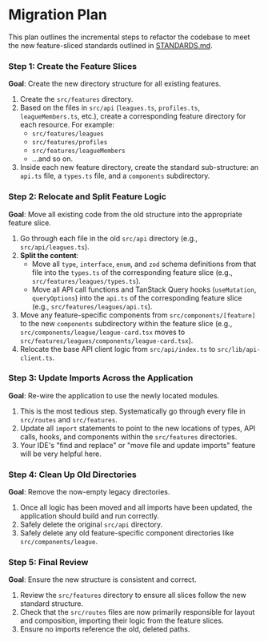 # Migration Plan

This plan outlines the incremental steps to refactor the codebase to meet the new feature-sliced standards outlined in [STANDARDS.md](./STANDARDS.md).

### Step 1: Create the Feature Slices

**Goal**: Create the new directory structure for all existing features.

1.  Create the `src/features` directory.
2.  Based on the files in `src/api` (`leagues.ts`, `profiles.ts`, `leagueMembers.ts`, etc.), create a corresponding feature directory for each resource. For example:
    - `src/features/leagues`
    - `src/features/profiles`
    - `src/features/leagueMembers`
    - ...and so on.
3.  Inside each new feature directory, create the standard sub-structure: an `api.ts` file, a `types.ts` file, and a `components` subdirectory.

### Step 2: Relocate and Split Feature Logic

**Goal**: Move all existing code from the old structure into the appropriate feature slice.

1.  Go through each file in the old `src/api` directory (e.g., `src/api/leagues.ts`).
2.  **Split the content**:
    - Move all `type`, `interface`, `enum`, and `zod` schema definitions from that file into the `types.ts` of the corresponding feature slice (e.g., `src/features/leagues/types.ts`).
    - Move all API call functions and TanStack Query hooks (`useMutation`, `queryOptions`) into the `api.ts` of the corresponding feature slice (e.g., `src/features/leagues/api.ts`).
3.  Move any feature-specific components from `src/components/[feature]` to the new `components` subdirectory within the feature slice (e.g., `src/components/league/league-card.tsx` moves to `src/features/leagues/components/league-card.tsx`).
4.  Relocate the base API client logic from `src/api/index.ts` to `src/lib/api-client.ts`.

### Step 3: Update Imports Across the Application

**Goal**: Re-wire the application to use the newly located modules.

1.  This is the most tedious step. Systematically go through every file in `src/routes` and `src/features`.
2.  Update all `import` statements to point to the new locations of types, API calls, hooks, and components within the `src/features` directories.
3.  Your IDE's "find and replace" or "move file and update imports" feature will be very helpful here.

### Step 4: Clean Up Old Directories

**Goal**: Remove the now-empty legacy directories.

1.  Once all logic has been moved and all imports have been updated, the application should build and run correctly.
2.  Safely delete the original `src/api` directory.
3.  Safely delete any old feature-specific component directories like `src/components/league`.

### Step 5: Final Review

**Goal**: Ensure the new structure is consistent and correct.

1.  Review the `src/features` directory to ensure all slices follow the new standard structure.
2.  Check that the `src/routes` files are now primarily responsible for layout and composition, importing their logic from the feature slices.
3.  Ensure no imports reference the old, deleted paths.

